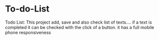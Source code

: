 # To-do-List
Todo List: This project add, save and also check list of texts.... if a text is completed it can be checked with the click of a button. it has a full mobile phone responsiveness
